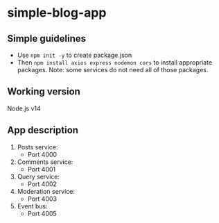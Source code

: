 # simple-blog-app
## Simple guidelines
* Use `npm init -y` to create package.json
* Then `npm install axios express nodemon cors` to install appropriate packages. Note: some services do not need all of those packages.

## Working version
Node.js v14


## App description
1. Posts service: 
    * Port 4000
2. Comments service: 
    * Port 4001
3. Query service: 
    * Port 4002
4. Moderation service: 
    * Port 4003
5. Event bus: 
    * Port 4005